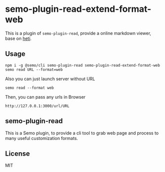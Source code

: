 # semo-plugin-read-extend-format-web

This is a plugin of `semo-plugin-read`, provide a online markdown viewer, base on [heti](https://github.com/sivan/devonthink-heti).

## Usage

```
npm i -g @semo/cli semo-plugin-read semo-plugin-read-extend-format-web
semo read URL --format=web
```

Also you can just launch server without URL

```
semo read --format web
```

Then, you can pass any urls in Browser

```
http://127.0.0.1:3000/url/URL
```

## semo-plugin-read

This is a Semo plugin, to provide a cli tool to grab web page and process to many useful customization formats.

## License

MIT

